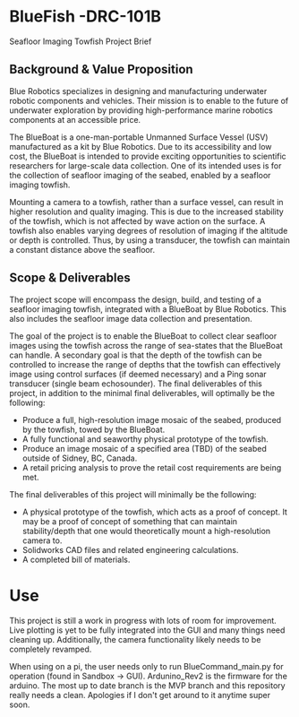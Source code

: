 # BlueFish -DRC-101B 
Seafloor Imaging Towfish Project Brief 

## Background & Value Proposition 

Blue Robotics specializes in designing and manufacturing underwater robotic components and vehicles. Their mission is to enable to the future of underwater exploration by providing high-performance marine robotics components at an accessible price. 

The BlueBoat is a one-man-portable Unmanned Surface Vessel (USV) manufactured as a kit by Blue Robotics. Due to its accessibility and low cost, the BlueBoat is intended to provide exciting opportunities to scientific researchers for large-scale data collection. One of its intended uses is for the collection of seafloor imaging of the seabed, enabled by a seafloor imaging towfish. 

Mounting a camera to a towfish, rather than a surface vessel, can result in higher resolution and quality imaging. This is due to the increased stability of the towfish, which is not affected by wave action on the surface. A towfish also enables varying degrees of resolution of imaging if the altitude or depth is controlled. Thus, by using a transducer, the towfish can maintain a constant distance above the seafloor. 

## Scope & Deliverables 

The project scope will encompass the design, build, and testing of a seafloor imaging towfish, integrated with a BlueBoat by Blue Robotics. This also includes the seafloor image data collection and presentation. 

The goal of the project is to enable the BlueBoat to collect clear seafloor images using the towfish across the range of sea-states that the BlueBoat can handle. A secondary goal is that the depth of the towfish can be controlled to increase the range of depths that the towfish can effectively image using control surfaces (if deemed necessary) and a Ping sonar transducer (single beam echosounder). The final deliverables of this project, in addition to the minimal final deliverables, will optimally be the following: 

* Produce a full, high-resolution image mosaic of the seabed, produced by the towfish, towed by the BlueBoat. 
* A fully functional and seaworthy physical prototype of the towfish.  
* Produce an image mosaic of a specified area (TBD) of the seabed outside of Sidney, BC, Canada. 
* A retail pricing analysis to prove the retail cost requirements are being met.  

The final deliverables of this project will minimally be the following: 

* A physical prototype of the towfish, which acts as a proof of concept. It may be a proof of concept of something that can maintain stability/depth that one would theoretically mount a high-resolution camera to. 
* Solidworks CAD files and related engineering calculations. 
* A completed bill of materials. 

# Use

This project is still a work in progress with lots of room for improvement. Live plotting is yet to be fully integrated into the GUI and many things need cleaning up. Additionally, the camera functionality likely needs to be completely revamped.

When using on a pi, the user needs only to run BlueCommand_main.py for operation (found in Sandbox -> GUI). Ardunino_Rev2 is the firmware for the arduino. The most up to date branch is the MVP branch and this repository really needs a clean. Apologies if I don't get around to it anytime super soon.
